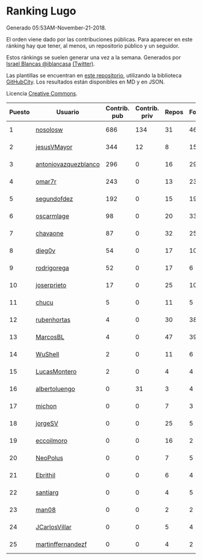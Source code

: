 # Ranking Lugo

Generado 05:53AM-November-21-2018.

El orden viene dado por las contribuciones públicas. Para aparecer en este ránking hay que tener, al menos, un repositorio público y un seguidor.

Estos ránkings se suelen generar una vez a la semana. Generados por [Israel Blancas @iblancasa](https://github.com/iblancasa/) [(Twitter)](https://twitter.com/iblancasa).

Las plantillas se encuentran en [este repositorio](https://github.com/iblancasa/GH-Spanish-Ranking), utilizando la biblioteca [GitHubCity](https://github.com/iblancasa/GitHubCity). Los resultados están disponibles en MD y en JSON.

Licencia [Creative Commons](https://creativecommons.org/licenses/by/4.0/).

| Puesto   |  Usuario  | Contrib. pub | Contrib. priv |Repos| Followers | Desde |  Avatar  |
|----------|-----------|--------------|---------------|-----|-----------|-------|----------|
|1|[nosolosw](https://github.com/nosolosw)|686|134|31|46|2011-01-25|![nosolosw]()|
|2|[jesusVMayor](https://github.com/jesusVMayor)|344|12|8|15|2013-09-05|![jesusVMayor]()|
|3|[antoniovazquezblanco](https://github.com/antoniovazquezblanco)|296|0|16|29|2010-06-13|![antoniovazquezblanco]()|
|4|[omar7r](https://github.com/omar7r)|243|0|13|23|2011-02-25|![omar7r]()|
|5|[segundofdez](https://github.com/segundofdez)|192|0|15|19|2011-06-25|![segundofdez]()|
|6|[oscarmlage](https://github.com/oscarmlage)|98|0|20|33|2009-06-24|![oscarmlage]()|
|7|[chavaone](https://github.com/chavaone)|87|0|32|25|2011-07-28|![chavaone]()|
|8|[dieg0v](https://github.com/dieg0v)|54|0|17|10|2011-06-23|![dieg0v]()|
|9|[rodrigorega](https://github.com/rodrigorega)|52|0|17|6|2013-01-31|![rodrigorega]()|
|10|[joserprieto](https://github.com/joserprieto)|17|0|25|10|2011-10-21|![joserprieto]()|
|11|[chucu](https://github.com/chucu)|5|0|11|5|2012-11-15|![chucu]()|
|12|[rubenhortas](https://github.com/rubenhortas)|4|0|30|38|2013-09-02|![rubenhortas]()|
|13|[MarcosBL](https://github.com/MarcosBL)|4|0|47|39|2010-09-06|![MarcosBL]()|
|14|[WuShell](https://github.com/WuShell)|2|0|11|6|2011-06-25|![WuShell]()|
|15|[LucasMontero](https://github.com/LucasMontero)|2|0|4|4|2014-05-29|![LucasMontero]()|
|16|[albertoluengo](https://github.com/albertoluengo)|0|31|3|4|2012-08-30|![albertoluengo]()|
|17|[michon](https://github.com/michon)|0|0|7|3|2009-04-06|![michon]()|
|18|[jorgeSV](https://github.com/jorgeSV)|0|0|25|5|2013-04-18|![jorgeSV]()|
|19|[eccoilmoro](https://github.com/eccoilmoro)|0|0|16|2|2013-01-28|![eccoilmoro]()|
|20|[NeoPolus](https://github.com/NeoPolus)|0|0|7|5|2012-02-04|![NeoPolus]()|
|21|[Ebrithil](https://github.com/Ebrithil)|0|0|6|4|2008-12-20|![Ebrithil]()|
|22|[santiarg](https://github.com/santiarg)|0|0|4|5|2014-05-16|![santiarg]()|
|23|[man08](https://github.com/man08)|0|0|2|2|2015-07-07|![man08]()|
|24|[JCarlosVillar](https://github.com/JCarlosVillar)|0|0|5|4|2016-04-26|![JCarlosVillar]()|
|25|[martinffernandezf](https://github.com/martinffernandezf)|0|0|4|2|2016-02-08|![martinffernandezf]()|
